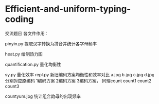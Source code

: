 # Efficient-and-uniform-typing-coding
交流题目
各文件作用：

pinyin.py  提取汉字转换为拼音并统计各字母频率

heat.py 绘制热力图

quantification.py 量化均衡性

sy.py 量化效率
repl.py 新旧编码方案均衡性和效率对比
a.jpg b.jpg c.jpg d.jpg 分别对应原编码 1编码方案 2编码方案 3编码方案，
同理count count1 count2 count3

countyum.jpg 统计组合韵母的出现频率


